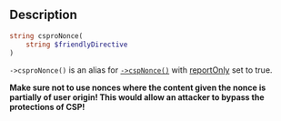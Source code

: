 ## Description
```php
string csproNonce(
    string $friendlyDirective
)
```

`->csproNonce()` is an alias for [`->cspNonce()`](cspNonce) with [reportOnly](cspNonce#reportOnly) set to true.

**Make sure not to use nonces where the content given the nonce is partially of user origin! This would allow an attacker to bypass the protections of CSP!**